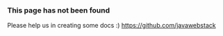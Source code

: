 ### This page has not been found
Please help us in creating some docs :) https://github.com/javawebstack